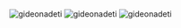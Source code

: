<img align="center" src="https://github-readme-stats.vercel.app/api?username=gideonadeti&show_icons=true&locale=en" alt="gideonadeti" />
<img align="center" src="https://github-readme-stats.vercel.app/api/top-langs?username=gideonadeti&show_icons=true&locale=en&layout=compact" alt="gideonadeti" />
<img align="center" src="https://github-readme-streak-stats.herokuapp.com/?user=gideonadeti&" alt="gideonadeti" />

